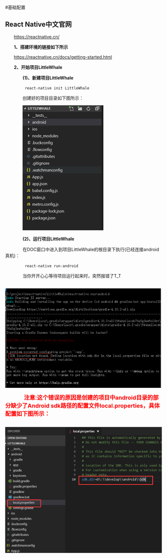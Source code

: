 #基础配置 
## React Native中文官网
&emsp;&emsp;https://reactnative.cn/

&emsp;&emsp;**1、搭建环境的链接如下所示**

&emsp;&emsp;https://reactnative.cn/docs/getting-started.html

&emsp;&emsp;**2、开始项目LittleWhale**

&emsp;&emsp;&emsp;&emsp;**(1)、新建项目LittleWhale**

&emsp;&emsp;&emsp;&emsp;``` react-native init LittleWhale```

&emsp;&emsp;&emsp;&emsp;创建好的项目目录如下图所示：

&emsp;&emsp;&emsp;&emsp;![projectDirectory](https://github.com/meilingJing/LearningRN/blob/master/picture/projectDirectory.png?raw=true)

&emsp;&emsp;&emsp;&emsp;**(2)、运行项目LittleWhale**

&emsp;&emsp;&emsp;&emsp;在DOC窗口中进入到项目LittleWhale的根目录下执行(已经连接android真机)：

&emsp;&emsp;&emsp;&emsp;``` react-native run-android```

&emsp;&emsp;&emsp;&emsp;当你开开心心等待项目运行起来时，突然报错了T_T

&emsp;&emsp;&emsp;&emsp;![sdkLocationNotFound](https://github.com/meilingJing/LearningRN/blob/master/picture/sdk_location_not_found.png?raw=true)

&emsp;&emsp;&emsp;&emsp;**<font color=#ff0000 size=4> 注意:这个错误的原因是创建的项目中android目录的部分缺少了Android sdk路径的配置文件local.properties，具体配置如下图所示： </font>**

&emsp;&emsp;&emsp;&emsp;![addAndroidSdkLocation](https://github.com/meilingJing/LearningRN/blob/master/picture/add_android_sdk_location.png?raw=true)

